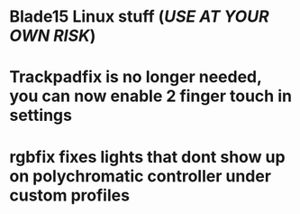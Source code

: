 # Blade15 Linux stuff (*USE AT YOUR OWN RISK*)
# Trackpadfix is no longer needed, you can now enable 2 finger touch in settings
# rgbfix fixes lights that dont show up on polychromatic controller under custom profiles
